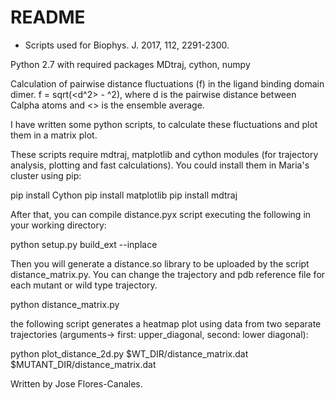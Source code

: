 # README #

* Scripts used for Biophys. J. 2017, 112, 2291-2300.

Python 2.7 with required packages MDtraj, cython, numpy

Calculation of pairwise distance fluctuations (f) in the ligand binding domain dimer. f = sqrt(<d^2> - <d>^2), where d is the pairwise distance between Calpha atoms and <> is the ensemble average.

I have written some python scripts, to calculate these fluctuations and plot them in a matrix plot.

These scripts require mdtraj, matplotlib and cython modules (for trajectory analysis, plotting and fast calculations). You could install them in Maria's cluster using pip:

pip install Cython
pip install matplotlib
pip install mdtraj


After that, you can compile distance.pyx script executing the following in your working directory:

python setup.py build_ext --inplace

Then you will generate a distance.so library to be uploaded by the script distance_matrix.py. You can change the trajectory and pdb reference file for each mutant or wild type trajectory.

python distance_matrix.py

the following script generates a heatmap plot using data from two separate trajectories (arguments-> first: upper_diagonal, second: lower diagonal):

python plot_distance_2d.py $WT_DIR/distance_matrix.dat $MUTANT_DIR/distance_matrix.dat 

Written by Jose Flores-Canales.
